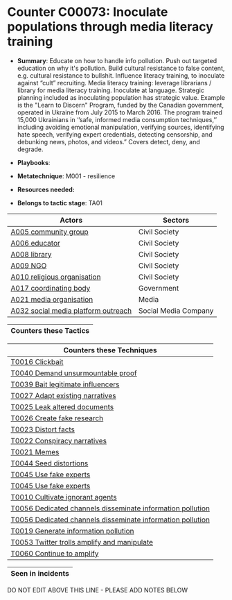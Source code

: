 # Counter C00073: Inoculate populations through media literacy training

* **Summary**: Educate on how to handle info pollution. Push out targeted education on why it's pollution.  Build cultural resistance to false content, e.g. cultural resistance to bullshit.  Influence literacy training, to inoculate against “cult” recruiting.  Media literacy training: leverage librarians / library for media literacy training. Inoculate at language.   Strategic planning included as inoculating population has strategic value. Example is the "Learn to Discern" Program, funded by the Canadian government, operated in Ukraine from July 2015 to March 2016. The program trained 15,000 Ukrainians in ‘’safe, informed media consumption techniques,’’ including avoiding emotional manipulation, verifying sources, identifying hate speech, verifying expert credentials, detecting censorship, and debunking news, photos, and videos.”  Covers detect, deny, and degrade. 

* **Playbooks**: 

* **Metatechnique**: M001 - resilience

* **Resources needed:** 

* **Belongs to tactic stage**: TA01


| Actors | Sectors |
| ------ | ------- |
| [A005 community group](../actors/A005.md) | Civil Society |
| [A006 educator](../actors/A006.md) | Civil Society |
| [A008 library](../actors/A008.md) | Civil Society |
| [A009 NGO](../actors/A009.md) | Civil Society |
| [A010 religious organisation ](../actors/A010.md) | Civil Society |
| [A017 coordinating body](../actors/A017.md) | Government |
| [A021 media organisation](../actors/A021.md) | Media |
| [A032 social media platform outreach ](../actors/A032.md) | Social Media Company |



| Counters these Tactics |
| ---------------------- |



| Counters these Techniques |
| ------------------------- |
| [T0016 Clickbait](../techniques/T0016.md) |
| [T0040 Demand unsurmountable proof](../techniques/T0040.md) |
| [T0039 Bait legitimate influencers](../techniques/T0039.md) |
| [T0027 Adapt existing narratives](../techniques/T0027.md) |
| [T0025 Leak altered documents](../techniques/T0025.md) |
| [T0026 Create fake research](../techniques/T0026.md) |
| [T0023 Distort facts](../techniques/T0023.md) |
| [T0022 Conspiracy narratives](../techniques/T0022.md) |
| [T0021 Memes](../techniques/T0021.md) |
| [T0044 Seed distortions](../techniques/T0044.md) |
| [T0045 Use fake experts](../techniques/T0045.md) |
| [T0045 Use fake experts](../techniques/T0045.md) |
| [T0010 Cultivate ignorant agents](../techniques/T0010.md) |
| [T0056 Dedicated channels disseminate information pollution](../techniques/T0056.md) |
| [T0056 Dedicated channels disseminate information pollution](../techniques/T0056.md) |
| [T0019 Generate information pollution](../techniques/T0019.md) |
| [T0053 Twitter trolls amplify and manipulate](../techniques/T0053.md) |
| [T0060 Continue to amplify](../techniques/T0060.md) |



| Seen in incidents |
| ----------------- |


DO NOT EDIT ABOVE THIS LINE - PLEASE ADD NOTES BELOW